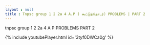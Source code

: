 ```yaml
---
layout : null
title : Tnpsc group 1 2 2a 4 A.P ( கூட்டுத்தொடர்) PROBLEMS | PART 2
---
```


tnpsc group 1 2 2a 4 A P PROBLEMS PART 2



{% include youtubePlayer.html id='3tyf0DWCa0g' %}
